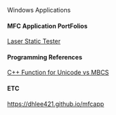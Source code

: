 Windows Applications

<!-- <img src="\Coset2.PNG"> -->
<!-- <img src="\Coset3.PNG"> -->
#### MFC Application PortFolios ####
[Laser Static Tester](laserStaticTester.md)


#### Programming References ####
[C++ Function for Unicode vs MBCS](cppfunction_table.md)

#### ETC ####
https://dhlee421.github.io/mfcapp
